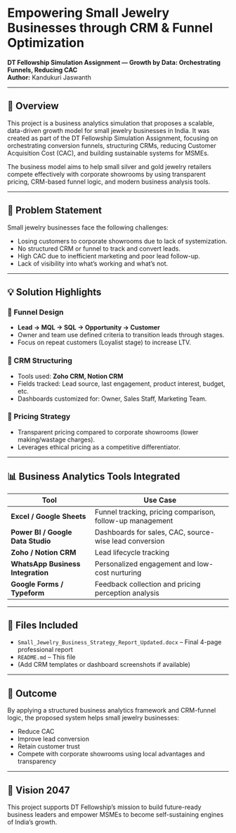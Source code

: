 
# Empowering Small Jewelry Businesses through CRM & Funnel Optimization  
**DT Fellowship Simulation Assignment — Growth by Data: Orchestrating Funnels, Reducing CAC**  
**Author:** Kandukuri Jaswanth  

---

## 🧠 Overview

This project is a business analytics simulation that proposes a scalable, data-driven growth model for small jewelry businesses in India. It was created as part of the DT Fellowship Simulation Assignment, focusing on orchestrating conversion funnels, structuring CRMs, reducing Customer Acquisition Cost (CAC), and building sustainable systems for MSMEs.

The business model aims to help small silver and gold jewelry retailers compete effectively with corporate showrooms by using transparent pricing, CRM-based funnel logic, and modern business analysis tools.

---

## 📌 Problem Statement

Small jewelry businesses face the following challenges:
- Losing customers to corporate showrooms due to lack of systemization.
- No structured CRM or funnel to track and convert leads.
- High CAC due to inefficient marketing and poor lead follow-up.
- Lack of visibility into what’s working and what’s not.

---

## 💡 Solution Highlights

### 🔷 Funnel Design
- **Lead → MQL → SQL → Opportunity → Customer**
- Owner and team use defined criteria to transition leads through stages.
- Focus on repeat customers (Loyalist stage) to increase LTV.

### 🔷 CRM Structuring
- Tools used: **Zoho CRM, Notion CRM**
- Fields tracked: Lead source, last engagement, product interest, budget, etc.
- Dashboards customized for: Owner, Sales Staff, Marketing Team.

### 🔷 Pricing Strategy
- Transparent pricing compared to corporate showrooms (lower making/wastage charges).
- Leverages ethical pricing as a competitive differentiator.

---

## 📊 Business Analytics Tools Integrated

| Tool | Use Case |
|------|----------|
| **Excel / Google Sheets** | Funnel tracking, pricing comparison, follow-up management |
| **Power BI / Google Data Studio** | Dashboards for sales, CAC, source-wise lead conversion |
| **Zoho / Notion CRM** | Lead lifecycle tracking |
| **WhatsApp Business Integration** | Personalized engagement and low-cost nurturing |
| **Google Forms / Typeform** | Feedback collection and pricing perception analysis |

---

## 📁 Files Included

- `Small_Jewelry_Business_Strategy_Report_Updated.docx` – Final 4-page professional report  
- `README.md` – This file  
- (Add CRM templates or dashboard screenshots if available)

---

## 🎯 Outcome

By applying a structured business analytics framework and CRM-funnel logic, the proposed system helps small jewelry businesses:
- Reduce CAC
- Improve lead conversion
- Retain customer trust
- Compete with corporate showrooms using local advantages and transparency

---

## 🚀 Vision 2047

This project supports DT Fellowship’s mission to build future-ready business leaders and empower MSMEs to become self-sustaining engines of India’s growth.



